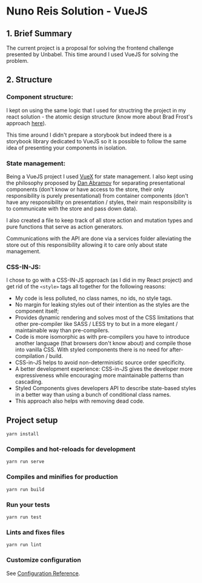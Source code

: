 # Nuno Reis Solution - VueJS

## 1. Brief Summary
The current project is a proposal for solving the frontend challenge presented by Unbabel. This time around I used VueJS for solving the problem.

## 2. Structure

### Component structure:
I kept on using the same logic that I used for structring the project in my react solution - the atomic design structure (know more about Brad Frost's approach [here](http://atomicdesign.bradfrost.com/)).

This time around I didn't prepare a storybook but indeed there is a storybook library dedicated to VueJS so it is possible to follow the same idea of presenting your components in isolation.

### State management:
Being a VueJS project I used [VueX](https://vuex.vuejs.org/) for state management. I also kept using the philosophy proposed by [Dan Abramov](https://medium.com/@dan_abramov/smart-and-dumb-components-7ca2f9a7c7d0) for separating presentational components (don't know or have access to the store, their only responsibility is purely presentational) from container components (don't have any responsibility on presentation / styles, their main responsibility is to communicate with the store and pass down data).

I also created a file to keep track of all store action and mutation types and pure functions that serve as action generators.

Communications with the API are done via a services folder alleviating the store out of this responsibility allowing it to care only about state management.

### CSS-IN-JS:
I chose to go with a CSS-IN-JS approach (as I did in my React project) and get rid of the `<style>` tags all together for the following reasons:

- My code is less polluted, no class names, no ids, no style tags.
- No margin for leaking styles out of their intention as the styles are the component itself;
- Provides dynamic rendering and solves most of the CSS limitations that other pre-compiler like SASS / LESS try to but in a more elegant / maintainable way than pre-compilers.
- Code is more isomorphic as with pre-compilers you have to introduce another language (that browsers don't know about) and compile those into vanilla CSS. With styled components there is no need for after-compilation / build.
- CSS-in-JS helps to avoid non-deterministic source order specificity.
- A better development experience: CSS-in-JS gives the developer more expressiveness while encouraging more maintainable patterns than cascading.
- Styled Components gives developers API to describe state-based styles in a better way than using a bunch of conditional class names.
- This approach also helps with removing dead code.


## Project setup
```
yarn install
```

### Compiles and hot-reloads for development
```
yarn run serve
```

### Compiles and minifies for production
```
yarn run build
```

### Run your tests
```
yarn run test
```

### Lints and fixes files
```
yarn run lint
```

### Customize configuration
See [Configuration Reference](https://cli.vuejs.org/config/).

